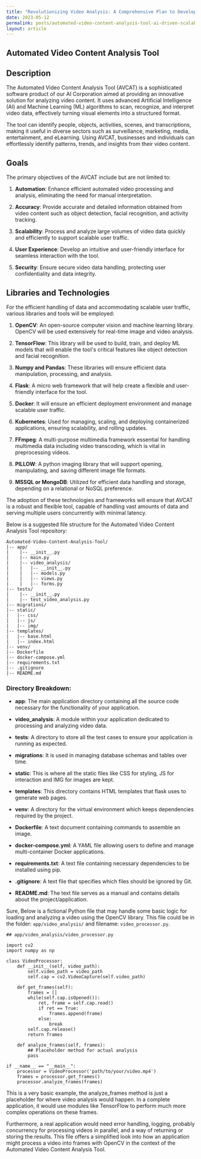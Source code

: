 ```yaml
---
title: "Revolutionizing Video Analysis: A Comprehensive Plan to Develop and Deploy a Scalable AI-Powered Automated Video Content Analysis Tool for High Traffic Scenarios"
date: 2023-05-12
permalink: posts/automated-video-content-analysis-tool-ai-driven-scalable-solution
layout: article
---
```


## Automated Video Content Analysis Tool

## Description

The Automated Video Content Analysis Tool (AVCAT) is a sophisticated software product of our AI Corporation aimed at providing an innovative solution for analyzing video content. It uses advanced Artificial Intelligence (AI) and Machine Learning (ML) algorithms to scan, recognize, and interpret video data, effectively turning visual elements into a structured format.

The tool can identify people, objects, activities, scenes, and transcriptions, making it useful in diverse sectors such as surveillance, marketing, media, entertainment, and eLearning. Using AVCAT, businesses and individuals can effortlessly identify patterns, trends, and insights from their video content.

## Goals

The primary objectives of the AVCAT include but are not limited to:

1. **Automation**: Enhance efficient automated video processing and analysis, eliminating the need for manual interpretation.

2. **Accuracy**: Provide accurate and detailed information obtained from video content such as object detection, facial recognition, and activity tracking.

3. **Scalability**: Process and analyze large volumes of video data quickly and efficiently to support scalable user traffic.

4. **User Experience**: Develop an intuitive and user-friendly interface for seamless interaction with the tool.

5. **Security**: Ensure secure video data handling, protecting user confidentiality and data integrity.

## Libraries and Technologies

For the efficient handling of data and accommodating scalable user traffic, various libraries and tools will be employed:

1. **OpenCV**: An open-source computer vision and machine learning library. OpenCV will be used extensively for real-time image and video analysis.

2. **TensorFlow**: This library will be used to build, train, and deploy ML models that will enable the tool's critical features like object detection and facial recognition.

3. **Numpy and Pandas**: These libraries will ensure efficient data manipulation, processing, and analysis.

4. **Flask**: A micro web framework that will help create a flexible and user-friendly interface for the tool.

5. **Docker**: It will ensure an efficient deployment environment and manage scalable user traffic.

6. **Kubernetes**: Used for managing, scaling, and deploying containerized applications, ensuring scalability, and rolling updates.

7. **FFmpeg**: A multi-purpose multimedia framework essential for handling multimedia data including video transcoding, which is vital in preprocessing videos.

8. **PILLOW**: A python imaging library that will support opening, manipulating, and saving different image file formats.

9. **MSSQL or MongoDB**: Utilized for efficient data handling and storage, depending on a relational or NoSQL preference.

The adoption of these technologies and frameworks will ensure that AVCAT is a robust and flexible tool, capable of handling vast amounts of data and serving multiple users concurrently with minimal latency.

Below is a suggested file structure for the Automated Video Content Analysis Tool repository:

```plaintext
Automated-Video-Content-Analysis-Tool/
|-- app/
|    |-- __init__.py
|    |-- main.py
|    |-- video_analysis/
|    |   |-- __init__.py
|    |   |-- models.py
|    |   |-- views.py
|    |   |-- forms.py
|-- tests/
|    |-- __init__.py
|    |-- test_video_analysis.py
|-- migrations/
|-- static/
|   |-- css/
|   |-- js/
|   |-- img/
|-- templates/
|   |-- base.html
|   |-- index.html
|-- venv/
|-- Dockerfile
|-- docker-compose.yml
|-- requirements.txt
|-- .gitignore
|-- README.md
```

### Directory Breakdown:

- **app**: The main application directory containing all the source code necessary for the functionality of your application.

- **video_analysis**: A module within your application dedicated to processing and analyzing video data.

- **tests**: A directory to store all the test cases to ensure your application is running as expected.

- **migrations**: It is used in managing database schemas and tables over time.

- **static**: This is where all the static files like CSS for styling, JS for interaction and IMG for images are kept.

- **templates**: This directory contains HTML templates that flask uses to generate web pages.

- **venv**: A directory for the virtual environment which keeps dependencies required by the project.

- **Dockerfile**: A text document containing commands to assemble an image.

- **docker-compose.yml**: A YAML file allowing users to define and manage multi-container Docker applications.

- **requirements.txt**: A text file containing necessary dependencies to be installed using pip.

- **.gitignore**: A text file that specifies which files should be ignored by Git.

- **README.md**: The text file serves as a manual and contains details about the project/application.

Sure, Below is a fictional Python file that may handle some basic logic for loading and analyzing a video using the OpenCV library. This file could be in the folder: `app/video_analysis/` and filename: `video_processor.py`.

```plaintext
## app/video_analysis/video_processor.py

import cv2
import numpy as np

class VideoProcessor:
    def __init__(self, video_path):
        self.video_path = video_path
        self.cap = cv2.VideoCapture(self.video_path)

    def get_frames(self):
        frames = []
        while(self.cap.isOpened()):
            ret, frame = self.cap.read()
            if ret == True:
                frames.append(frame)
            else:
                break
        self.cap.release()
        return frames

    def analyze_frames(self, frames):
        ## Placeholder method for actual analysis
        pass

if __name__ == "__main__":
    processor = VideoProcessor('path/to/your/video.mp4')
    frames = processor.get_frames()
    processor.analyze_frames(frames)
```

This is a very basic example, the analyze_frames method is just a placeholder for where video analysis would happen. In a complete application, it would use modules like TensorFlow to perform much more complex operations on these frames.

Furthermore, a real application would need error handling, logging, probably concurrency for processing videos in parallel, and a way of returning or storing the results. This file offers a simplified look into how an application might process a video into frames with OpenCV in the context of the Automated Video Content Analysis Tool.
